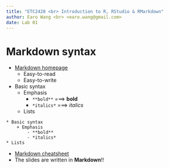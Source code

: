 ```yaml
---
title: "ETC2420 <br> Introduction to R, RStudio & RMarkdown"
author: Earo Wang <br> <earo.wang@gmail.com>
date: Lab 01
---
```




# Markdown syntax

* [Markdown homepage](https://daringfireball.net/projects/markdown/)
    + Easy-to-read
    + Easy-to-write
* Basic syntax
    + Emphasis
        - `**bold**` ===> **bold**
        - `*italics*` ===> *italics*
    * Lists

```
* Basic syntax
    + Emphasis
        - **bold**
        - *italics*
* Lists
```

* [Markdown cheatsheet](https://github.com/adam-p/markdown-here/wiki/Markdown-Cheatsheet)
* The slides are written in **Markdown**!!

<meta name="copyright" content="LICENSE: CC BY-NC 3.0 US" />
